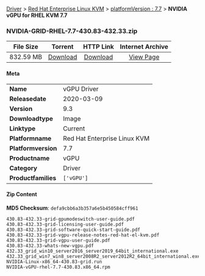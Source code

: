 
[Driver](/README.md)  >  [Red Hat Enterprise Linux KVM](/index/Driver/Red_Hat_Enterprise_Linux_KVM.md)  >  [platformVersion : 7.7](/index/Driver/Red_Hat_Enterprise_Linux_KVM/7.7.md)  >  **NVIDIA vGPU for RHEL KVM 7.7**


### NVIDIA-GRID-RHEL-7.7-430.83-432.33.zip

| **File Size** | **Torrent**  | **HTTP Link** | **Internet Archive** |
|:-------------:|:------------:|:-------------:|:--------------------:|
| 832.59 MB |  [Download](https://archive.org/download/nvgpu_NVIDIA-GRID-RHEL-7.7-430.83-432.33.zip/nvgpu_NVIDIA-GRID-RHEL-7.7-430.83-432.33.zip_archive.torrent)       | [Download](https://archive.org/compress/nvgpu_NVIDIA-GRID-RHEL-7.7-430.83-432.33.zip) | [View Page](https://archive.org/details/nvgpu_NVIDIA-GRID-RHEL-7.7-430.83-432.33.zip)       |

#### Meta

<table>
<tr><td><strong>Name</strong></td><td>vGPU Driver</td></tr>
<tr><td><strong>Releasedate</strong></td><td>2020-03-09</td></tr>
<tr><td><strong>Version</strong></td><td>9.3</td></tr>
<tr><td><strong>Downloadtype</strong></td><td>Image</td></tr>
<tr><td><strong>Linktype</strong></td><td>Current</td></tr>
<tr><td><strong>Platformname</strong></td><td>Red Hat Enterprise Linux KVM</td></tr>
<tr><td><strong>Platformversion</strong></td><td>7.7</td></tr>
<tr><td><strong>Productname</strong></td><td>vGPU</td></tr>
<tr><td><strong>Category</strong></td><td>Driver</td></tr>
<tr><td><strong>Productfamilies</strong></td><td><code>['vGPU']</code></td></tr>
</table>

#### Zip Content

**MD5 Checksum**: `defa9cbb6a3b357a6e5b450584cff961`

```text
430.83-432.33-grid-gpumodeswitch-user-guide.pdf
430.83-432.33-grid-licensing-user-guide.pdf
430.83-432.33-grid-software-quick-start-guide.pdf
430.83-432.33-grid-vgpu-release-notes-red-hat-el-kvm.pdf
430.83-432.33-grid-vgpu-user-guide.pdf
430.83-432.33-whats-new-vgpu.pdf
432.33_grid_win10_server2016_server2019_64bit_international.exe
432.33_grid_win7_win8_server2008R2_server2012R2_64bit_international.exe
NVIDIA-Linux-x86_64-430.83-grid.run
NVIDIA-vGPU-rhel-7.7-430.83.x86_64.rpm
```